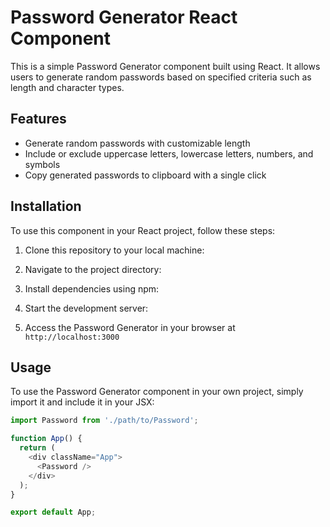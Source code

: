 # Password Generator React Component

This is a simple Password Generator component built using React. It allows users to generate random passwords based on specified criteria such as length and character types.

## Features

- Generate random passwords with customizable length
- Include or exclude uppercase letters, lowercase letters, numbers, and symbols
- Copy generated passwords to clipboard with a single click

## Installation

To use this component in your React project, follow these steps:

1. Clone this repository to your local machine:


2. Navigate to the project directory:


3. Install dependencies using npm:


4. Start the development server:


5. Access the Password Generator in your browser at `http://localhost:3000`

## Usage

To use the Password Generator component in your own project, simply import it and include it in your JSX:

```javascript
import Password from './path/to/Password';

function App() {
  return (
    <div className="App">
      <Password />
    </div>
  );
}

export default App;
